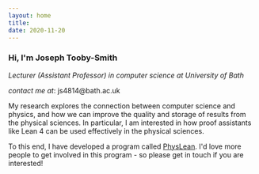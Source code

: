 ```yaml
---
layout: home
title:
date: 2020-11-20
---
```

### Hi, I'm Joseph Tooby-Smith
_Lecturer (Assistant Professor) in computer science at University of Bath_

_contact me at_: <span style="unicode-bidi:bidi-override; direction: rtl;">ku.ca.<!--comemfslj-->htab@4184sj</span>


My research explores the connection between computer science and physics,
and how we can improve the quality and storage of results from the physical sciences.
In particular, I am interested in how proof assistants like Lean 4 can be used
effectively in the physical sciences.

To this end, I have developed a program called [PhysLean](physlean.com).
I'd love more people to get involved in this program - so please get in touch if you are interested!

